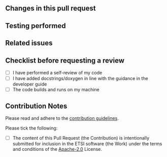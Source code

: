 ## Changes in this pull request


## Testing performed


## Related issues
<!-- Use keywords such as "fixes", "closes", see https://docs.github.com/en/issues/tracking-your-work-with-issues/linking-a-pull-request-to-an-issue -->


## Checklist before requesting a review

- [ ] I have performed a self-review of my code
- [ ] I have added docstrings/doxygen in line with the guidance in the developer guide
- [ ] The code builds and runs on my machine

## Contribution Notes

Please read and adhere to the [contribution guidelines](https://github.com/ETSInitiative/PRDdefinition/blob/master/CONTRIBUTING.md).

Please tick the following: 

 - [ ] The content of this Pull Request (the Contribution) is intentionally submitted for inclusion in the ETSI software (the Work) under the terms and conditions of the [Apache-2.0](https://www.apache.org/licenses/LICENSE-2.0) License.
